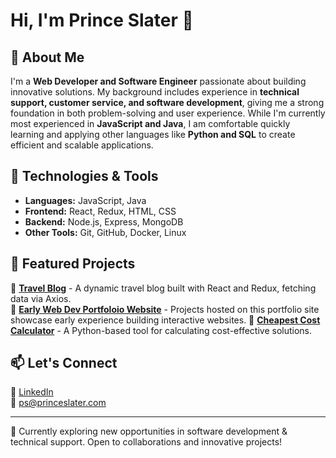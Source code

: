 # Hi, I'm Prince Slater 👋  

## 🚀 About Me  
I'm a **Web Developer and Software Engineer** passionate about building innovative solutions. My background includes experience in **technical support, customer service, and software development**, giving me a strong foundation in both problem-solving and user experience. While I'm currently most experienced in **JavaScript and Java**, I am comfortable quickly learning and applying other languages like **Python and SQL** to create efficient and scalable applications.

## 🔧 Technologies & Tools  
- **Languages:** JavaScript, Java 
- **Frontend:** React, Redux, HTML, CSS  
- **Backend:** Node.js, Express, MongoDB  
- **Other Tools:** Git, GitHub, Docker, Linux  

## 📌 Featured Projects  
🔹 **[Travel Blog](https://github.com/everythinginmoderation2/travelblog)** - A dynamic travel blog built with React and Redux, fetching data via Axios.  
🔹 **[Early Web Dev Portfoloio Website](https://intro-to-ps.netlify.app/)** - Projects hosted on this portfolio site showcase early experience building interactive websites.
🔹 **[Cheapest Cost Calculator](https://github.com/everythinginmoderation2/Cheapest-Cost-Calculator)** - A Python-based tool for calculating cost-effective solutions.  

## 📫 Let's Connect  
🔗 [LinkedIn](https://www.linkedin.com/in/princeslater/)  
📧 ps@princeslater.com  

---

🌱 Currently exploring new opportunities in software development & technical support. Open to collaborations and innovative projects!
